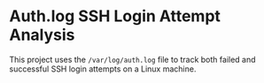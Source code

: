 # Auth.log SSH Login Attempt Analysis

This project uses the `/var/log/auth.log` file to track both failed and successful SSH login attempts on a Linux machine.
